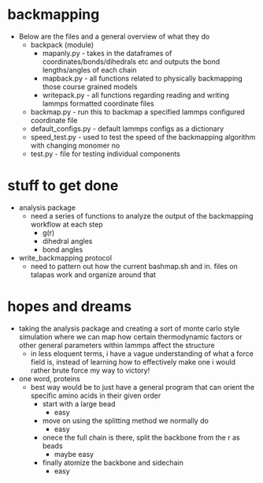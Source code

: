 # backmapping
- Below are the files and a general overview of what they do
  - backpack (module)
    - mapanly.py - takes in the dataframes of coordinates/bonds/dihedrals etc and 
    outputs the bond lengths/angles of each chain
    - mapback.py - all functions related to physically backmapping those course grained models
    - writepack.py - all functions regarding reading and writing lammps formatted 
    coordinate files
  - backmap.py - run this to backmap a specified lammps configured coordinate file
  - default_configs.py - default lammps configs as a dictionary 
  - speed_test.py - used to test the speed of the backmapping algorithm with changing monomer no
  - test.py - file for testing individual components
  
# stuff to get done
  - analysis package
    - need a series of functions to analyze the output of the backmapping workflow at each step
      - g(r)
      - dihedral angles
      - bond angles
  - write_backmapping protocol
    - need to pattern out how the current bashmap.sh and in. files on talapas work
    and organize around that

# hopes and dreams
  - taking the analysis package and creating a sort of monte carlo style simulation where we can map how 
  certain thermodynamic factors or other general parameters within lammps affect the structure
    - in less eloquent terms, i have a vague understanding of what a force field is, instead of learning how to 
    effectively make one i would rather brute force my way to victory!
  - one word, proteins
    - best way would be to just have a general program that can orient the specific amino acids in their given order
      - start with a large bead 
        - easy
      - move on using the splitting method we normally do
        - easy
      - onece the full chain is there, split the backbone from the r as beads
        - maybe easy
      - finally atomize the backbone and sidechain
        - easy
